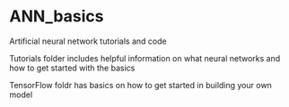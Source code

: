 # ANN_basics
Artificial neural network tutorials and code

Tutorials folder includes helpful information on what neural networks and how to get started with the basics

TensorFlow foldr has basics on how to get started in building your own model


